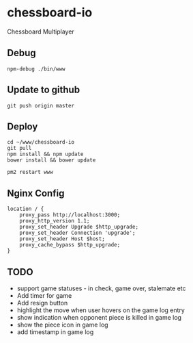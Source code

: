 # chessboard-io
Chessboard Multiplayer

## Debug

	npm-debug ./bin/www

## Update to github

	git push origin master

## Deploy

	cd ~/www/chessboard-io
	git pull
	npm install && npm update
    bower install && bower update

	pm2 restart www

## Nginx Config

    location / {
        proxy_pass http://localhost:3000;
        proxy_http_version 1.1;
        proxy_set_header Upgrade $http_upgrade;
        proxy_set_header Connection 'upgrade';
        proxy_set_header Host $host;
        proxy_cache_bypass $http_upgrade;
    }

## TODO

- support game statuses - in check, game over, stalemate etc
- Add timer for game
- Add resign button
- highlight the move when user hovers on the game log entry
- show indication when opponent piece is killed in game log
- show the piece icon in game log
- add timestamp in game log

